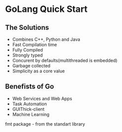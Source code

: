 # GoLang Quick Start

## The Solutions

- Combines C++, Python and Java
- Fast Compilation time
- Fully Compiled
- Strongly typed
- Concurent by defaults(multithreaded is embedded)
- Garbage collected
- Simplicity as a core value

## Benefists of Go

- Web Services and Web Apps
- Task Automation
- GUIThick-client
- Machine Learning


fmt package - from the standart library